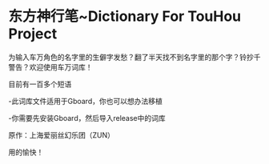 # 东方神行笔~Dictionary For TouHou Project

为输入车万角色的名字里的生僻字发愁？翻了半天找不到名字里的那个字？铃抄千警告？欢迎使用车万词库！

目前有一百多个短语

-此词库文件适用于Gboard，你也可以想办法移植

-你需要先安装Gboard，然后导入release中的词库

原作：上海爱丽丝幻乐团（ZUN）

用的愉快！
